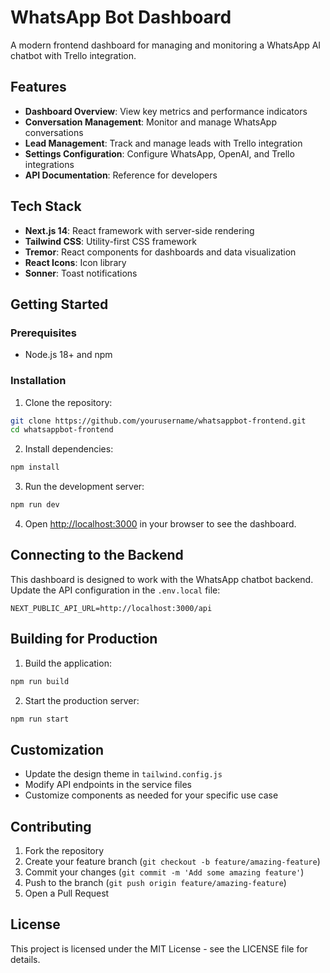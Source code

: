 # WhatsApp Bot Dashboard

A modern frontend dashboard for managing and monitoring a WhatsApp AI chatbot with Trello integration.

## Features

- **Dashboard Overview**: View key metrics and performance indicators
- **Conversation Management**: Monitor and manage WhatsApp conversations
- **Lead Management**: Track and manage leads with Trello integration
- **Settings Configuration**: Configure WhatsApp, OpenAI, and Trello integrations
- **API Documentation**: Reference for developers

## Tech Stack

- **Next.js 14**: React framework with server-side rendering
- **Tailwind CSS**: Utility-first CSS framework
- **Tremor**: React components for dashboards and data visualization
- **React Icons**: Icon library
- **Sonner**: Toast notifications

## Getting Started

### Prerequisites

- Node.js 18+ and npm

### Installation

1. Clone the repository:
```bash
git clone https://github.com/yourusername/whatsappbot-frontend.git
cd whatsappbot-frontend
```

2. Install dependencies:
```bash
npm install
```

3. Run the development server:
```bash
npm run dev
```

4. Open [http://localhost:3000](http://localhost:3000) in your browser to see the dashboard.

## Connecting to the Backend

This dashboard is designed to work with the WhatsApp chatbot backend. Update the API configuration in the `.env.local` file:

```
NEXT_PUBLIC_API_URL=http://localhost:3000/api
```

## Building for Production

1. Build the application:
```bash
npm run build
```

2. Start the production server:
```bash
npm run start
```

## Customization

- Update the design theme in `tailwind.config.js`
- Modify API endpoints in the service files
- Customize components as needed for your specific use case

## Contributing

1. Fork the repository
2. Create your feature branch (`git checkout -b feature/amazing-feature`)
3. Commit your changes (`git commit -m 'Add some amazing feature'`)
4. Push to the branch (`git push origin feature/amazing-feature`)
5. Open a Pull Request

## License

This project is licensed under the MIT License - see the LICENSE file for details. 